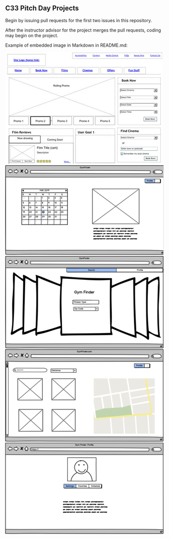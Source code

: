 ## C33 Pitch Day Projects

Begin by issuing pull requests for the first two issues in this repository.

After the instructor advisor for the project merges the pull requests, coding may begin on the project.

Example of embedded image in Markdown in README.md:

![](readme_assets/images/wireframe_example.jpg)
![](readme_assets/images/wireframe-gympage.png)
![](readme_assets/images/wireframe-homepage.png)
![](readme_assets/images/wireframe-resultspage.png)
![](readme_assets/images/wireframe-profile.png)
